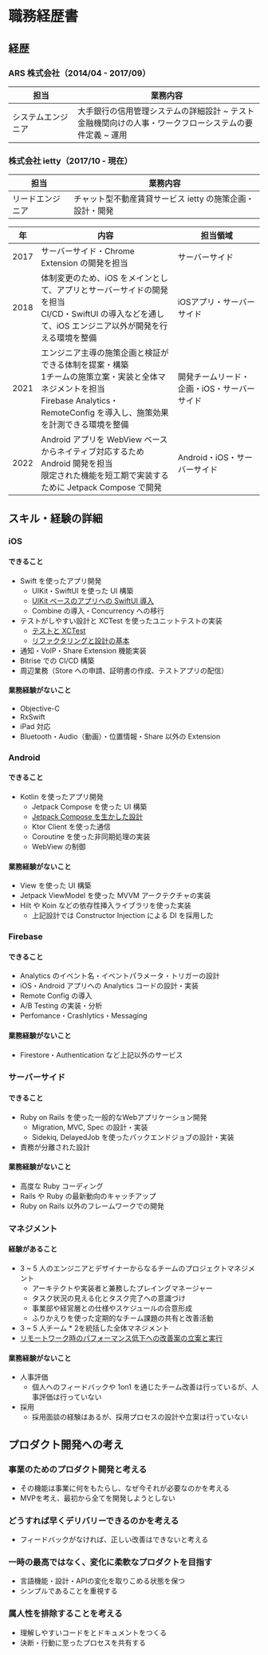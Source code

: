 # 職務経歴書

## 経歴

### ARS 株式会社（2014/04 - 2017/09）
| 担当 | 業務内容 |
| --- | --- |
| システムエンジニア | 大手銀行の信用管理システムの詳細設計 ~ テスト<br>金融機関向けの人事・ワークフローシステムの要件定義 ~ 運用 |

### 株式会社 ietty（2017/10 - 現在）
| 担当 | 業務内容 |
| --- | --- |
| リードエンジニア | チャット型不動産賃貸サービス ietty の施策企画・設計・開発 |

| 年 | 内容 | 担当領域 |
| --- | --- | --- |
| 2017 | サーバーサイド・Chrome Extension の開発を担当 | サーバーサイド |
| 2018 | 体制変更のため、iOS をメインとして、アプリとサーバーサイドの開発を担当<br>CI/CD・SwiftUI の導入などを通して、iOS エンジニア以外が開発を行える環境を整備 | iOSアプリ・サーバーサイド |
| 2021 | エンジニア主導の施策企画と検証ができる体制を提案・構築<br>1チームの施策立案・実装と全体マネジメントを担当<br>Firebase Analytics・RemoteConfig を導入し、施策効果を計測できる環境を整備 | 開発チームリード・企画・iOS・サーバーサイド |
| 2022 | Android アプリを WebView ベースからネイティブ対応するため Android 開発を担当<br>限定された機能を短工期で実装するために Jetpack Compose で開発 | Android・iOS・サーバーサイド |

## スキル・経験の詳細

### iOS
#### できること
  - Swift を使ったアプリ開発
    - UIKit・SwiftUI を使った UI 構築
    - [UIKit ベースのアプリへの SwiftUI 導入](https://hira22.github.io/Articles/既存のUIKitのプロジェクトにSwiftUIを導入する.html)
    - Combine の導入・Concurrency への移行
  - テストがしやすい設計と XCTest を使ったユニットテストの実装
    - [テストと XCTest](https://hira22.github.io/Articles/XCTest.html)
    - [リファクタリングと設計の基本](https://hira22.github.io/Articles/リファクタリングの話.html)
  - 通知・VoIP・Share Extension 機能実装
  - Bitrise での CI/CD 構築
  - 周辺業務（Store への申請、証明書の作成、テストアプリの配信）

#### 業務経験がないこと
  - Objective-C
  - RxSwift
  - iPad 対応
  - Bluetooth・Audio（動画）・位置情報・Share 以外の Extension

### Android
#### できること
  - Kotlin を使ったアプリ開発
    - Jetpack Compose を使った UI 構築
    - [Jetpack Compose を生かした設計](https://www.figma.com/file/lfTRK58MdKPsIKUFmswC8q/Jetpack-Compose-%E8%A8%AD%E8%A8%88?node-id=0%3A1&t=Sm8hlgUfGhzxUvMn-1)
    - Ktor Client を使った通信
    - Coroutine を使った非同期処理の実装
    - WebView の制御

#### 業務経験がないこと
  - View を使った UI 構築
  - Jetpack ViewModel を使った MVVM アークテクチャの実装
  - Hilt や Koin などの依存性挿入ライブラリを使った実装
    - 上記設計では Constructor Injection による DI を採用した

### Firebase
#### できること
  - Analytics のイベント名・イベントパラメータ・トリガーの設計
  - iOS・Android アプリへの Analytics コードの設計・実装
  - Remote Config の導入
  - A/B Testing の実装・分析
  - Perfomance・Crashlytics・Messaging

#### 業務経験がないこと
  - Firestore・Authentication など上記以外のサービス

### サーバーサイド
#### できること
  - Ruby on Rails を使った一般的なWebアプリケーション開発
    - Migration, MVC, Spec の設計・実装
    - Sidekiq, DelayedJob を使ったバックエンドジョブの設計・実装
  - 責務が分離された設計

#### 業務経験がないこと
  - 高度な Ruby コーディング
  - Rails や Ruby の最新動向のキャッチアップ
  - Ruby on Rails 以外のフレームワークでの開発

### マネジメント
#### 経験があること
  - 3 ~ 5 人のエンジニアとデザイナーからなるチームのプロジェクトマネジメント
    - アーキテクトや実装者と兼務したプレイングマネージャー
    - タスク状況の見える化とタスク完了への意識づけ
    - 事業部や経営層との仕様やスケジュールの合意形成
    - ふりかえりを使った定期的なチーム課題の共有と改善活動
  - 3 ~ 5 人チーム * 2を統括した全体マネジメント
  - [リモートワーク時のパフォーマンス低下への改善案の立案と実行](https://hira22.github.io/Articles/リモートワークでのプロジェクトマネジメント.html)

#### 業務経験がないこと
  - 人事評価
    - 個人へのフィードバックや 1on1 を通じたチーム改善は行っているが、人事評価は行っていない
  - 採用
    - 採用面談の経験はあるが、採用プロセスの設計や立案は行っていない

## プロダクト開発への考え
### 事業のためのプロダクト開発と考える
- その機能は事業に何をもたらし、なぜ今それが必要なのかを考える
- MVPを考え、最初から全てを開発しようとしない


### どうすれば早くデリバリーできるのかを考える
- フィードバックがなければ、正しい改善はできないと考える

### 一時の最高ではなく、変化に柔軟なプロダクトを目指す
- 言語機能・設計・APIの変化を取りこめる状態を保つ
-  シンプルであることを重視する 

### 属人性を排除することを考える
- 理解しやすいコードをとドキュメントをつくる
- 決断・行動に至ったプロセスを共有する